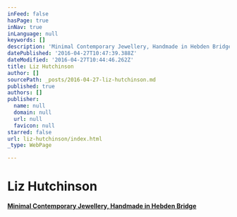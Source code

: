 ```yaml
---
inFeed: false
hasPage: true
inNav: true
inLanguage: null
keywords: []
description: 'Minimal Contemporary Jewellery, Handmade in Hebden Bridge'
datePublished: '2016-04-27T10:47:39.388Z'
dateModified: '2016-04-27T10:44:46.262Z'
title: Liz Hutchinson
author: []
sourcePath: _posts/2016-04-27-liz-hutchinson.md
published: true
authors: []
publisher:
  name: null
  domain: null
  url: null
  favicon: null
starred: false
url: liz-hutchinson/index.html
_type: WebPage

---
```

# Liz Hutchinson

**[Minimal Contemporary Jewellery, Handmade in Hebden Bridge][0]**

[0]: https://folksy.com/shops/LizHutchinson